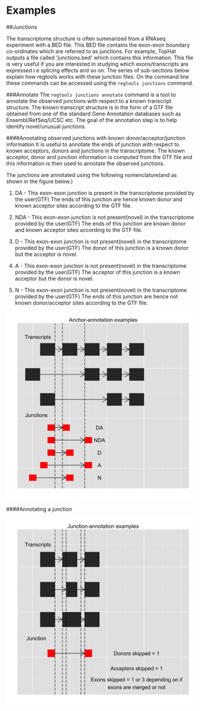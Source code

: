 # Examples
[junction_annotation]: images/junction_annotation_examples.png
[anchor_annotation]: images/anchor_examples.png

##Junctions

The transcriptome structure is often summarized from a RNAseq experiment with a BED file.
This BED file contains the exon-exon boundary co-ordinates which are referred to as junctions.
For example, TopHat outputs a file called 'junctions.bed' which contains this information.
This file is very useful if you are interested in studying which exons/transcripts are expressed i.e
splicing effects and so on. The series of sub-sections below explain how regtools works with these junction
files. On the command line these commands can be accessed using the `regtools junctions` command.

###Annotate
The `regtools junctions annotate` command is a tool to annotate the observed junctions with respect to a known
transcript structure. The known transcript structure is in the form of a GTF file obtained from one of the standard
Gene Annotation databases such as Ensembl/RefSeq/UCSC etc. The goal of the annotation step is to help identify novel/unusual junctions.

####Annotating observed junctions with known donor/acceptor/junction information
It is useful to annotate the ends of junction with respect to known acceptors,
donors and junctions in the transcriptome. The known acceptor, donor and junction
information is computed from the GTF file and this information is then used to annotate the observed
junctions.

The junctions are annotated using the following nomenclature(and as shown in the figure below.)

1. DA - This exon-exon junction is present in the transcriptome provided by the user(GTF)
The ends of this junction are hence known donor and known acceptor sites according to the GTF file.

2. NDA - This exon-exon junction is not present(novel) in the transcriptome provided by the user(GTF)
The ends of this junction are known donor and known acceptor sites according to the GTF file.

3. D - This exon-exon junction is not present(novel) in the transcriptome provided by the user(GTF)
The donor of this junction is a known donor but the acceptor is novel.

4. A - This exon-exon junction is not present(novel) in the transcriptome provided by the user(GTF)
The acceptor of this junction is a known acceptor but the donor is novel.

5. N - This exon-exon junction is not present(novel) in the transcriptome provided by the user(GTF)
The ends of this junction are hence not known donor/acceptor sites according to the GTF file.


![Anchor-annotation example][anchor_annotation]

####Annotating a junction


![Junction-annotation example][junction_annotation]

